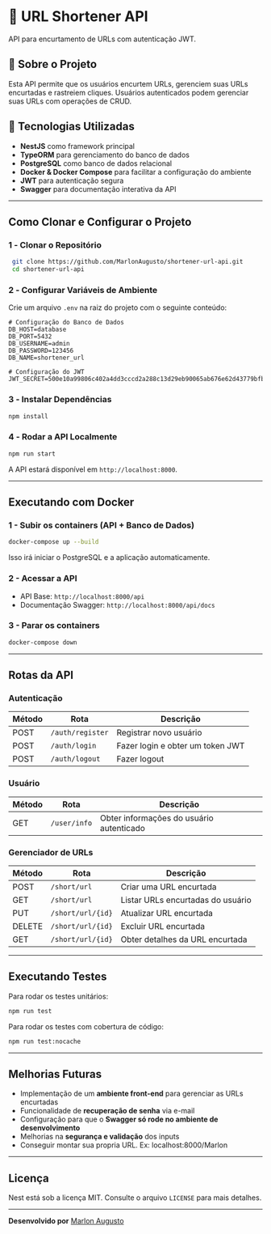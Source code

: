 # 📌 URL Shortener API

API para encurtamento de URLs com autenticação JWT.

## 📖 Sobre o Projeto

Esta API permite que os usuários encurtem URLs, gerenciem suas URLs encurtadas e rastreiem cliques. Usuários autenticados podem gerenciar suas URLs com operações de CRUD.

## 🚀 Tecnologias Utilizadas

- **NestJS** como framework principal
- **TypeORM** para gerenciamento do banco de dados
- **PostgreSQL** como banco de dados relacional
- **Docker & Docker Compose** para facilitar a configuração do ambiente
- **JWT** para autenticação segura
- **Swagger** para documentação interativa da API

---

## Como Clonar e Configurar o Projeto

### 1️ - **Clonar o Repositório**

```sh
 git clone https://github.com/MarlonAugusto/shortener-url-api.git
 cd shortener-url-api
```

### 2️ - **Configurar Variáveis de Ambiente**

Crie um arquivo `.env` na raiz do projeto com o seguinte conteúdo:

```env
# Configuração do Banco de Dados
DB_HOST=database
DB_PORT=5432
DB_USERNAME=admin
DB_PASSWORD=123456
DB_NAME=shortener_url

# Configuração do JWT
JWT_SECRET=500e10a99806c402a4dd3cccd2a288c13d29eb90065ab676e62d43779bfbf8c42a606783cd679c8b9f60ebc268758292645c07dac8734dcb64af9236a18a959d
```

### 3️ - **Instalar Dependências**

```sh
npm install
```

### 4️ - **Rodar a API Localmente**

```sh
npm run start
```

A API estará disponível em `http://localhost:8000`.

---

## Executando com Docker

### 1 - **Subir os containers (API + Banco de Dados)**

```sh
docker-compose up --build
```

Isso irá iniciar o PostgreSQL e a aplicação automaticamente.

### 2 - **Acessar a API**

- API Base: `http://localhost:8000/api`
- Documentação Swagger: `http://localhost:8000/api/docs`

### 3 - **Parar os containers**

```sh
docker-compose down
```

---

## **Rotas da API**

### **Autenticação**

| Método | Rota             | Descrição                        |
| ------ | ---------------- | -------------------------------- |
| POST   | `/auth/register` | Registrar novo usuário           |
| POST   | `/auth/login`    | Fazer login e obter um token JWT |
| POST   | `/auth/logout`   | Fazer logout                     |

### **Usuário**

| Método | Rota         | Descrição                                |
| ------ | ------------ | ---------------------------------------- |
| GET    | `/user/info` | Obter informações do usuário autenticado |

### **Gerenciador de URLs**

| Método | Rota              | Descrição                         |
| ------ | ----------------- | --------------------------------- |
| POST   | `/short/url`      | Criar uma URL encurtada           |
| GET    | `/short/url`      | Listar URLs encurtadas do usuário |
| PUT    | `/short/url/{id}` | Atualizar URL encurtada           |
| DELETE | `/short/url/{id}` | Excluir URL encurtada             |
| GET    | `/short/url/{id}` | Obter detalhes da URL encurtada   |

---

## **Executando Testes**

Para rodar os testes unitários:

```sh
npm run test
```

Para rodar os testes com cobertura de código:

```sh
npm run test:nocache
```

---

## **Melhorias Futuras**

- Implementação de um **ambiente front-end** para gerenciar as URLs encurtadas
- Funcionalidade de **recuperação de senha** via e-mail
- Configuração para que o **Swagger só rode no ambiente de desenvolvimento**
- Melhorias na **segurança e validação** dos inputs
- Conseguir montar sua propria URL. Ex: localhost:8000/Marlon
---

## **Licença**

Nest está sob a licença MIT. Consulte o arquivo `LICENSE` para mais detalhes.

---

**Desenvolvido por** [Marlon Augusto](https://github.com/MarlonAugusto)

